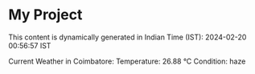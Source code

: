 # My Project

This content is dynamically generated in Indian Time (IST): 2024-02-20 00:56:57 IST


Current Weather in Coimbatore:
Temperature: 26.88 °C
Condition: haze
